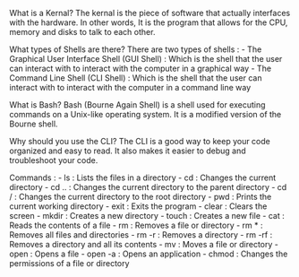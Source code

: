 What is a Kernal?
 The kernal is the piece of software that actually interfaces with the hardware. In other words, It is the program that allows for the CPU, memory and disks to talk to each other.

What types of Shells are there?
 There are two types of shells :
    - The Graphical User Interface Shell (GUI Shell) : Which is the shell that the user can interact with to interact with the computer in a graphical way
    - The Command Line Shell (CLI Shell) : Which is the shell that the user can interact with to interact with the computer in a command line way

What is Bash?
 Bash (Bourne Again Shell) is a shell used for executing commands on a Unix-like operating system. It is a modified version of the Bourne shell.

Why should you use the CLI?
 The CLI is a good way to keep your code organized and easy to read. It also makes it easier to debug and troubleshoot your code.

Commands : 
    - ls : Lists the files in a directory
    - cd : Changes the current directory
      - cd .. : Changes the current directory to the parent directory
      - cd / : Changes the current directory to the root directory
    - pwd : Prints the current working directory
    - exit : Exits the program
    - clear : Clears the screen
    - mkdir : Creates a new directory
    - touch : Creates a new file
    - cat : Reads the contents of a file
    - rm : Removes a file or directory
      - rm * : Removes all files and directories
      - rm -r : Removes a directory
      - rm -rf : Removes a directory and all its contents 
    - mv : Moves a file or directory
    - open : Opens a file
      - open -a : Opens an application
    - chmod : Changes the permissions of a file or directory